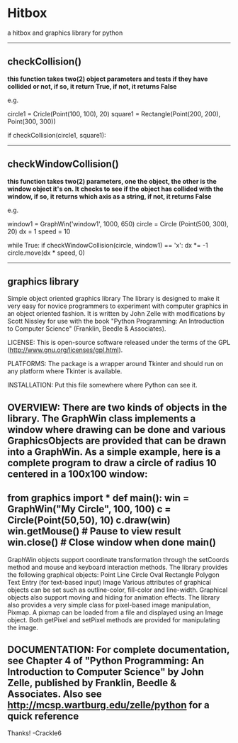 # Hitbox
a hitbox and graphics library for python

---
checkCollision()
---
**this function takes two(2) object parameters and tests if they have collided or not, if so, it return True, if not, it returns False**

e.g.

circle1 = Cricle(Point(100, 100), 20)
square1 = Rectangle(Point(200, 200), Point(300, 300))

if checkCollision(circle1, square1):
    

---
checkWindowCollision()
---
**this function takes two(2) parameters, one the object, the other is the window object it's on. It checks to see if the object has collided
with the window, if so, it returns which axis as a string, if not, it returns False**

e.g. 

window1 = GraphWin('window1', 1000, 650)
circle = Circle (Point(500, 300), 20)
dx = 1
speed = 10

while True:
    if checkWindowCollision(circle, window1) == 'x':
        dx *= -1
        circle.move(dx * speed, 0)
       
---
graphics library
---
Simple object oriented graphics library
The library is designed to make it very easy for novice programmers to
experiment with computer graphics in an object oriented fashion. It is
written by John Zelle with modifications by Scott Nissley for use with 
the book "Python Programming: An Introduction to Computer Science" 
(Franklin, Beedle & Associates).

LICENSE: This is open-source software released under the terms of the
GPL (http://www.gnu.org/licenses/gpl.html).

PLATFORMS: The package is a wrapper around Tkinter and should run on
any platform where Tkinter is available.

INSTALLATION: Put this file somewhere where Python can see it.

OVERVIEW: There are two kinds of objects in the library. The GraphWin
class implements a window where drawing can be done and various
GraphicsObjects are provided that can be drawn into a GraphWin. As a
simple example, here is a complete program to draw a circle of radius
10 centered in a 100x100 window:
--------------------------------------------------------------------
from graphics import *
def main():
    win = GraphWin("My Circle", 100, 100)
    c = Circle(Point(50,50), 10)
    c.draw(win)
    win.getMouse() # Pause to view result
    win.close()    # Close window when done
main()
--------------------------------------------------------------------
GraphWin objects support coordinate transformation through the
setCoords method and mouse and keyboard interaction methods.
The library provides the following graphical objects:
    Point
    Line
    Circle
    Oval
    Rectangle
    Polygon
    Text
    Entry (for text-based input)
    Image
Various attributes of graphical objects can be set such as
outline-color, fill-color and line-width. Graphical objects also
support moving and hiding for animation effects.
The library also provides a very simple class for pixel-based image
manipulation, Pixmap. A pixmap can be loaded from a file and displayed
using an Image object. Both getPixel and setPixel methods are provided
for manipulating the image.

DOCUMENTATION: For complete documentation, see Chapter 4 of "Python
Programming: An Introduction to Computer Science" by John Zelle,
published by Franklin, Beedle & Associates.  Also see
http://mcsp.wartburg.edu/zelle/python for a quick reference
---
Thanks! -Crackle6
